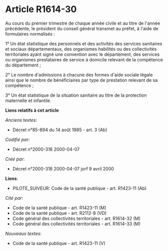 # Article R1614-30

Au cours du premier trimestre de chaque année civile et au titre de l'année précédente, le président du conseil général
transmet au préfet, à l'aide de formulaires normalisés :

1° Un état statistique des personnels et des activités des services sanitaires et sociaux départementaux, des organismes
habilités ou des collectivités territoriales ayant signé une convention avec le département, des services ou organismes
prestataires de service à domicile relevant de la compétence du département ;

2° Le nombre d'admissions à chacune des formes d'aide sociale légale ainsi que le nombre de bénéficiaires par type de
prestation relevant de sa compétence ;

3° Un état statistique de la situation sanitaire au titre de la protection maternelle et infantile.

**Liens relatifs à cet article**

_Anciens textes_:

  - Décret n°85-894 du 14 août 1985 - art. 3 (Ab)

_Codifié par_:

  - Décret n°2000-318 2000-04-07

_Créé par_:

  - Décret n°2000-318 2000-04-07 jorf 9 avril 2000

**Liens**:

  - PILOTE_SUIVEUR: Code de la santé publique - art. R1423-11 (Ab)

_Cité par_:

  - Code de la santé publique - art. R1423-11 (M)
  - Code de la santé publique - art. R2112-8 (VD)
  - Code général des collectivités territoriales - art. R1614-32 (M)
  - Code général des collectivités territoriales - art. R1614-33 (M)

_Nouveaux textes_:

  - Code de la santé publique - art. R1423-11 (V)
